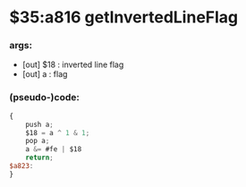 ﻿
# $35:a816 getInvertedLineFlag



### args:
+ [out] $18 : inverted line flag
+ [out] a : flag

### (pseudo-)code:
```js
{
	push a;
	$18 = a ^ 1 & 1;
	pop a;
	a &= #fe | $18
	return;
$a823:
}
```



